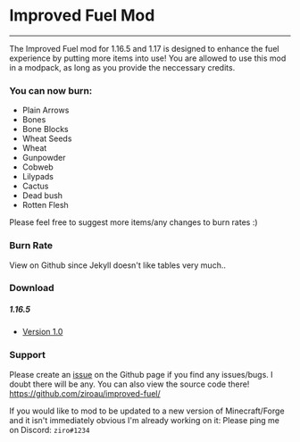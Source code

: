 # Improved Fuel Mod
---
The Improved Fuel mod for 1.16.5 and 1.17 is designed to enhance the fuel experience by putting more items into use!
You are allowed to use this mod in a modpack, as long as you provide the neccessary credits.

### You can now burn:
- Plain Arrows 
- Bones
- Bone Blocks
- Wheat Seeds
- Wheat
- Gunpowder
- Cobweb
- Lilypads
- Cactus
- Dead bush
- Rotten Flesh


Please feel free to suggest more items/any changes to burn rates :)

### Burn Rate
View on Github since Jekyll doesn't like tables very much..

### Download
##### 1.16.5
- [Version 1.0]



### Support
Please create an [issue] on the Github page if you find any issues/bugs. I doubt there will be any.
You can also view the source code there!
https://github.com/ziroau/improved-fuel/

If you would like to mod to be updated to a new version of Minecraft/Forge and it isn't immediately obvious I'm already working on it:
Please ping me on Discord: `ziro#1234`

[Version 1.0]: <https://github.com/ziroau/improved-fuel/releases/tag/1.0>
[Issue]: <https://github.com/ziroau/improved-fuel/issues>
